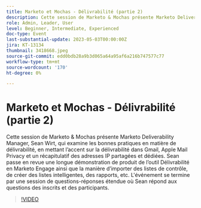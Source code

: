 ```yaml
---
title: Marketo et Mochas - Délivrabilité (partie 2)
description: Cette session de Marketo & Mochas présente Marketo Deliverability Manager, Sean Wirt, qui examine les bonnes pratiques en matière de délivrabilité, en mettant l’accent sur la délivrabilité dans Gmail, Apple Mail Privacy et un récapitulatif des adresses IP partagées et dédiées. Sean passe en revue une longue démonstration de produit de l’outil Délivrabilité en Marketo Engage ainsi que la manière d’importer des listes de contrôle, de créer des listes intelligentes, des rapports, etc. L'événement se termine par une session de questions-réponses étendue où Sean répond aux questions des inscrits et des participants.
role: Admin, Leader, User
level: Beginner, Intermediate, Experienced
doc-type: Event
last-substantial-update: 2023-05-03T00:00:00Z
jira: KT-13134
thumbnail: 3418668.jpeg
source-git-commit: edd0bdb28a9b3d065a64a95af6a216b747577c77
workflow-type: tm+mt
source-wordcount: '170'
ht-degree: 0%

---
```



# Marketo et Mochas - Délivrabilité (partie 2)

Cette session de Marketo &amp; Mochas présente Marketo Deliverability Manager, Sean Wirt, qui examine les bonnes pratiques en matière de délivrabilité, en mettant l’accent sur la délivrabilité dans Gmail, Apple Mail Privacy et un récapitulatif des adresses IP partagées et dédiées. Sean passe en revue une longue démonstration de produit de l’outil Délivrabilité en Marketo Engage ainsi que la manière d’importer des listes de contrôle, de créer des listes intelligentes, des rapports, etc. L&#39;événement se termine par une session de questions-réponses étendue où Sean répond aux questions des inscrits et des participants.

>[!VIDEO](https://video.tv.adobe.com/v/3418668/?learn=on)
